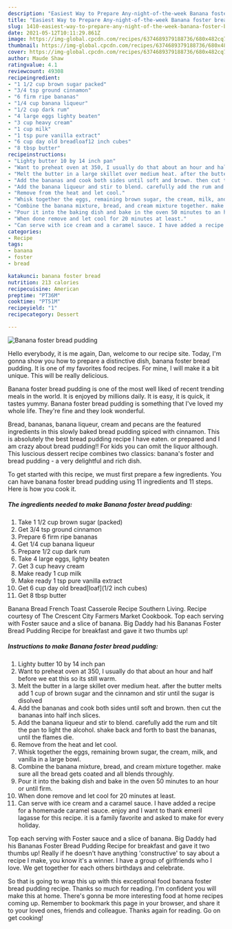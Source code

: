 ```yaml
---
description: "Easiest Way to Prepare Any-night-of-the-week Banana foster bread pudding"
title: "Easiest Way to Prepare Any-night-of-the-week Banana foster bread pudding"
slug: 1410-easiest-way-to-prepare-any-night-of-the-week-banana-foster-bread-pudding
date: 2021-05-12T10:11:29.861Z
image: https://img-global.cpcdn.com/recipes/6374689379188736/680x482cq70/banana-foster-bread-pudding-recipe-main-photo.jpg
thumbnail: https://img-global.cpcdn.com/recipes/6374689379188736/680x482cq70/banana-foster-bread-pudding-recipe-main-photo.jpg
cover: https://img-global.cpcdn.com/recipes/6374689379188736/680x482cq70/banana-foster-bread-pudding-recipe-main-photo.jpg
author: Maude Shaw
ratingvalue: 4.1
reviewcount: 49308
recipeingredient:
- "1 1/2 cup brown sugar packed"
- "3/4 tsp ground cinnamon"
- "6 firm ripe bananas"
- "1/4 cup banana liqueur"
- "1/2 cup dark rum"
- "4 large eggs lighty beaten"
- "3 cup heavy cream"
- "1 cup milk"
- "1 tsp pure vanilla extract"
- "6 cup day old breadloaf12 inch cubes"
- "8 tbsp butter"
recipeinstructions:
- "Lighty butter 10 by 14 inch pan"
- "Want to preheat oven at 350, I usually do that about an hour and half before we eat this so its still warm."
- "Melt the butter in a large skillet over medium heat. after the butter melts add 1 cup of brown sugar and the cinnamon and stir until the sugar is disolved"
- "Add the bananas and cook both sides until soft and brown. then cut the bananas into half inch slices."
- "Add the banana liqueur and stir to blend. carefully add the rum and tilt the pan to light the alcohol. shake back and forth to bast the bananas, until the flames die."
- "Remove from the heat and let cool."
- "Whisk together the eggs, remaining brown sugar, the cream, milk, and vanilla in a large bowl."
- "Combine the banana mixture, bread, and cream mixture together. make sure all the bread gets coated and all blends throughly."
- "Pour it into the baking dish and bake in the oven 50 minutes to an hour or until firm."
- "When done remove and let cool for 20 minutes at least."
- "Can serve with ice cream and a caramel sauce. I have added a recipe for a homemade caramel sauce. enjoy and I want to thank emeril lagasse for this recipe. it is a family favorite and asked to make for every holiday."
categories:
- Recipe
tags:
- banana
- foster
- bread

katakunci: banana foster bread 
nutrition: 213 calories
recipecuisine: American
preptime: "PT36M"
cooktime: "PT51M"
recipeyield: "1"
recipecategory: Dessert

---
```



![Banana foster bread pudding](https://img-global.cpcdn.com/recipes/6374689379188736/680x482cq70/banana-foster-bread-pudding-recipe-main-photo.jpg)

Hello everybody, it is me again, Dan, welcome to our recipe site. Today, I'm gonna show you how to prepare a distinctive dish, banana foster bread pudding. It is one of my favorites food recipes. For mine, I will make it a bit unique. This will be really delicious.

Banana foster bread pudding is one of the most well liked of recent trending meals in the world. It is enjoyed by millions daily. It is easy, it is quick, it tastes yummy. Banana foster bread pudding is something that I've loved my whole life. They're fine and they look wonderful.

Bread, bananas, banana liqueur, cream and pecans are the featured ingredients in this slowly baked bread pudding spiced with cinnamon. This is absolutely the best bread pudding recipe I have eaten. or prepared and I am crazy about bread pudding!! For kids you can omit the liquor although. This luscious dessert recipe combines two classics: banana&#39;s foster and bread pudding - a very delightful and rich dish.


To get started with this recipe, we must first prepare a few ingredients. You can have banana foster bread pudding using 11 ingredients and 11 steps. Here is how you cook it.

<!--inarticleads1-->

##### The ingredients needed to make Banana foster bread pudding:

1. Take 1 1/2 cup brown sugar (packed)
1. Get 3/4 tsp ground cinnamon
1. Prepare 6 firm ripe bananas
1. Get 1/4 cup banana liqueur
1. Prepare 1/2 cup dark rum
1. Take 4 large eggs, lighty beaten
1. Get 3 cup heavy cream
1. Make ready 1 cup milk
1. Make ready 1 tsp pure vanilla extract
1. Get 6 cup day old bread[loaf](1/2 inch cubes)
1. Get 8 tbsp butter


Banana Bread French Toast Casserole Recipe Southern Living. Recipe courtesy of The Crescent City Farmers Market Cookbook. Top each serving with Foster sauce and a slice of banana. Big Daddy had his Bananas Foster Bread Pudding Recipe for breakfast and gave it two thumbs up! 

<!--inarticleads2-->

##### Instructions to make Banana foster bread pudding:

1. Lighty butter 10 by 14 inch pan
1. Want to preheat oven at 350, I usually do that about an hour and half before we eat this so its still warm.
1. Melt the butter in a large skillet over medium heat. after the butter melts add 1 cup of brown sugar and the cinnamon and stir until the sugar is disolved
1. Add the bananas and cook both sides until soft and brown. then cut the bananas into half inch slices.
1. Add the banana liqueur and stir to blend. carefully add the rum and tilt the pan to light the alcohol. shake back and forth to bast the bananas, until the flames die.
1. Remove from the heat and let cool.
1. Whisk together the eggs, remaining brown sugar, the cream, milk, and vanilla in a large bowl.
1. Combine the banana mixture, bread, and cream mixture together. make sure all the bread gets coated and all blends throughly.
1. Pour it into the baking dish and bake in the oven 50 minutes to an hour or until firm.
1. When done remove and let cool for 20 minutes at least.
1. Can serve with ice cream and a caramel sauce. I have added a recipe for a homemade caramel sauce. enjoy and I want to thank emeril lagasse for this recipe. it is a family favorite and asked to make for every holiday.


Top each serving with Foster sauce and a slice of banana. Big Daddy had his Bananas Foster Bread Pudding Recipe for breakfast and gave it two thumbs up! Really if he doesn&#39;t have anything &#39;constructive&#39; to say about a recipe I make, you know it&#39;s a winner. I have a group of girlfriends who I love. We get together for each others birthdays and celebrate. 

So that is going to wrap this up with this exceptional food banana foster bread pudding recipe. Thanks so much for reading. I'm confident you will make this at home. There's gonna be more interesting food at home recipes coming up. Remember to bookmark this page in your browser, and share it to your loved ones, friends and colleague. Thanks again for reading. Go on get cooking!
